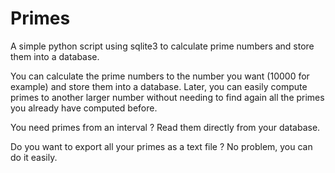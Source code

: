 Primes
======

A simple python script using sqlite3 to calculate prime numbers and store them into a database.

You can calculate the prime numbers to the number you want (10000 for example) and store them into a database.
Later, you can easily compute primes to another larger number without needing to find again all the primes you already have computed before.

You need primes from an interval ? 
Read them directly from your database.

Do you want to export all your primes as a text file ?
No problem, you can do it easily.